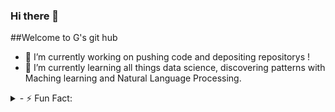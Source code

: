 ### Hi there 👋
##Welcome to G's git hub

- 🔭 I’m currently working on pushing code and depositing repositorys !
- 🌱 I’m currently learning all things data science, discovering patterns with Maching learning and Natural Language Processing.
<details>
 <summary>- ⚡ Fun Fact:</summary>

 ...If you have a frown, lets try and turnip upside down, The heaviest turnip weighed 17.7 kg (39 lb 3 oz) and was grown by Scott and Mardie Robb (both USA) and in Roman times, the turnip was the object of choice to hurl at unpopular public figures ! There is a spanish festival where there is no greater honour than to represent the Jarrampla in a coat of armour and colourful material (who resembles an unpopular old cattle farmer being driven out of the village for rustling cattle)
![Jarramplas festival in spain !](https://github.com/GrumpyTurnip/GrumpyTurnip/blob/main/jarramplas.jpeg)

</details>
